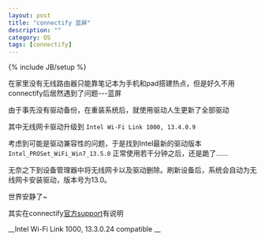 ```yaml
---
layout: post
title: "connectify 蓝屏"
description: ""
category: OS 
tags: [connectify]
---
```

{% include JB/setup %}

在家里没有无线路由器只能靠笔记本为手机和pad搭建热点，但是好久不用connectify后居然遇到了问题---蓝屏

由于事先没有驱动备份，在重装系统后，就使用驱动人生更新了全部驱动

其中无线网卡驱动升级到 `Intel Wi-Fi Link 1000, 13.4.0.9`

考虑到可能是驱动兼容性的问题，于是找到Intel最新的驱动版本 `Intel_PROSet_WiFi_Win7_13.5.0` 正常使用若干分钟之后，还是跪了……

无奈之下到设备管理器中将无线网卡以及驱动删除。刷新设备后，系统会自动为无线网卡安装驱动，版本号为13.0。

世界安静了~

其实在connectify[官方support](http://support.connectify.me/entries/20316736-is-my-wi-fi-card-supported)有说明 

__Intel Wi-Fi Link 1000, 13.3.0.24   compatible __
 

